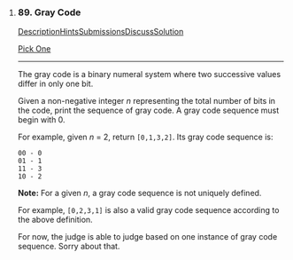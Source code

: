 1. ### 89. Gray Code

   [Description](https://leetcode.com/problems/gray-code/description/)[Hints](https://leetcode.com/problems/gray-code/hints/)[Submissions](https://leetcode.com/problems/gray-code/submissions/)[Discuss](https://leetcode.com/problems/gray-code/discuss/)[Solution](https://leetcode.com/problems/gray-code/solution/)

   [Pick One](https://leetcode.com/problems/random-one-question/)

   ------

   The gray code is a binary numeral system where two successive values differ in only one bit.

   Given a non-negative integer *n* representing the total number of bits in the code, print the sequence of gray code. A gray code sequence must begin with 0.

   For example, given *n* = 2, return `[0,1,3,2]`. Its gray code sequence is:

   ```
   00 - 0
   01 - 1
   11 - 3
   10 - 2
   ```

   **Note:**
   For a given *n*, a gray code sequence is not uniquely defined.

   For example, `[0,2,3,1]` is also a valid gray code sequence according to the above definition.

   For now, the judge is able to judge based on one instance of gray code sequence. Sorry about that.